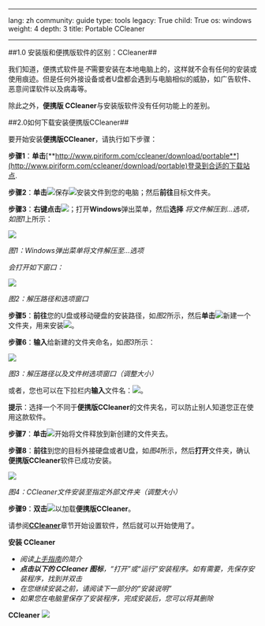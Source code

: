 

---

lang: zh
community: guide
type: tools
legacy: True
child: True
os: windows
weight: 4
depth: 3
title: Portable CCleaner

---

##1.0 安装版和便携版软件的区别：CCleaner##

我们知道，便携式软件是*不*需要安装在本地电脑上的，这样就不会有任何的安装或使用痕迹。但是任何外接设备或者U盘都会遇到与电脑相似的威胁，如广告软件、恶意间谍软件以及病毒等。

除此之外，**便携版 CCleaner**与安装版软件没有任何功能上的差别。

##2.0如何下载安装便携版CCleaner##

要开始安装**便携版CCleaner**，请执行如下步骤：

**步骤1**：**单击**[**http://www.piriform.com/ccleaner/download/portable**](http://www.piriform.com/ccleaner/download/portable)登录到合适的下载站点.

**步骤2**：**单击**![](/sbox/screen/ccleanerportable-zh/01.png)保存![](/sbox/screen/ccleanerportable-zh/02.png)安装文件到您的电脑；然后**前往**目标文件夹。

**步骤3**：**右键点击**![](/sbox/screen/ccleanerportable-zh/02.png)；打开**Windows**弹出菜单，然后**选择** *将文件解压到...*选项，如*图1*上所示：

![](/sbox/screen/ccleanerportable-zh/03.png)

*图1：Windows弹出菜单将文件解压至…选项*

*会打开如下窗口：*

![](/sbox/screen/ccleanerportable-zh/04.png)

*图2：解压路径和选项窗口*

**步骤5**：**前往**您的U盘或移动硬盘的安装路径，如*图2*所示，然后**单击**![](/sbox/screen/ccleanerportable-zh/05.png)新建一个文件夹，用来安装![](/sbox/screen/ccleanerportable-zh/02.png)。

**步骤6**：**输入**给新建的文件夹命名，如*图3*所示：

![](/sbox/screen/ccleanerportable-zh/06.png)

*图3：解压路径以及文件树选项窗口（调整大小）*

或者，您也可以在下拉栏内**输入**文件名：![](/sbox/screen/ccleanerportable-zh/07.png)。

**提示**：选择一个不同于**便携版CCleaner**的文件夹名，可以防止别人知道您正在使用这款软件。

**步骤7**：**单击**![](/sbox/screen/ccleanerportable-zh/08.png)开始将文件释放到新创建的文件夹去。

**步骤8**：**前往**到您的目标外接硬盘或者U盘，如*图4*所示，然后**打开**文件夹，确认**便携版CCleaner**软件已成功安装。

![](/sbox/screen/ccleanerportable-zh/09.png)

*图4：CCleaner文件安装至指定外部文件夹（调整大小）*

**步骤9**：**双击**![](/sbox/screen/ccleanerportable-zh/10.png)以加载**便携版CCleaner**。

请参阅[**CCleaner**](/zh/ccleaner)章节开始设置软件，然后就可以开始使用了。

**安装 CCleaner**

- *阅读[上手指南](/zh/handsonguides)的简介*
- ***点击以下的 CCleaner 图标**，“打开”或“运行”安装程序。如有需要，先保存安装程序，找到并双击*
- *在您继续安装之前，请阅读下一部分的“安装说明”*
- *如果您在电脑里保存了安装程序，完成安装后，您可以将其删除*

**CCleaner**
[![](/sbox/screen/ccleanerportable-en/ccleaner.png)](/sbox/programs/ccsetup.zip)



